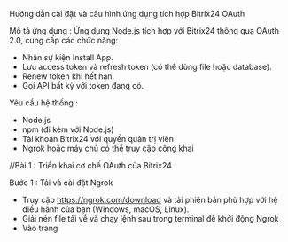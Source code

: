 Hướng dẫn cài đặt và cấu hình ứng dụng tích hợp Bitrix24 OAuth

Mô tả ứng dụng :
Ứng dụng Node.js tích hợp với Bitrix24 thông qua OAuth 2.0, cung cấp các chức năng:
- Nhận sự kiện Install App.
- Lưu access token và refresh token (có thể dùng file hoặc database).
- Renew token khi hết hạn.
- Gọi API bất kỳ với token đang có.

Yêu cầu hệ thống :
- Node.js
- npm (đi kèm với Node.js)
- Tài khoản Bitrix24 với quyền quản trị viên
- Ngrok hoặc máy chủ có thể truy cập công khai

//Bài 1 : Triển khai cơ chế OAuth của Bitrix24

Bước 1 : Tải và cài đặt Ngrok
- Truy cập https://ngrok.com/download và tải phiên bản phù hợp với hệ điều hành của bạn (Windows, macOS, Linux).
- Giải nén file tải về và chạy lệnh sau trong terminal để khởi động Ngrok 
- Vào trang 

